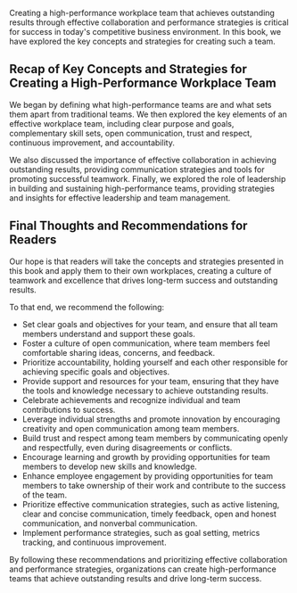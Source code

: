 

Creating a high-performance workplace team that achieves outstanding results through effective collaboration and performance strategies is critical for success in today's competitive business environment. In this book, we have explored the key concepts and strategies for creating such a team.

Recap of Key Concepts and Strategies for Creating a High-Performance Workplace Team
-----------------------------------------------------------------------------------

We began by defining what high-performance teams are and what sets them apart from traditional teams. We then explored the key elements of an effective workplace team, including clear purpose and goals, complementary skill sets, open communication, trust and respect, continuous improvement, and accountability.

We also discussed the importance of effective collaboration in achieving outstanding results, providing communication strategies and tools for promoting successful teamwork. Finally, we explored the role of leadership in building and sustaining high-performance teams, providing strategies and insights for effective leadership and team management.

Final Thoughts and Recommendations for Readers
----------------------------------------------

Our hope is that readers will take the concepts and strategies presented in this book and apply them to their own workplaces, creating a culture of teamwork and excellence that drives long-term success and outstanding results.

To that end, we recommend the following:

* Set clear goals and objectives for your team, and ensure that all team members understand and support these goals.
* Foster a culture of open communication, where team members feel comfortable sharing ideas, concerns, and feedback.
* Prioritize accountability, holding yourself and each other responsible for achieving specific goals and objectives.
* Provide support and resources for your team, ensuring that they have the tools and knowledge necessary to achieve outstanding results.
* Celebrate achievements and recognize individual and team contributions to success.
* Leverage individual strengths and promote innovation by encouraging creativity and open communication among team members.
* Build trust and respect among team members by communicating openly and respectfully, even during disagreements or conflicts.
* Encourage learning and growth by providing opportunities for team members to develop new skills and knowledge.
* Enhance employee engagement by providing opportunities for team members to take ownership of their work and contribute to the success of the team.
* Prioritize effective communication strategies, such as active listening, clear and concise communication, timely feedback, open and honest communication, and nonverbal communication.
* Implement performance strategies, such as goal setting, metrics tracking, and continuous improvement.

By following these recommendations and prioritizing effective collaboration and performance strategies, organizations can create high-performance teams that achieve outstanding results and drive long-term success.
